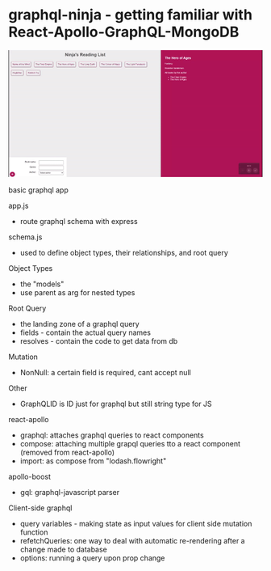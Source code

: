 # graphql-ninja - getting familiar with React-Apollo-GraphQL-MongoDB

![](graphql-ninja.gif)

basic graphql app

app.js

- route graphql schema with express

schema.js

- used to define object types, their relationships, and root query

Object Types

- the "models"
- use parent as arg for nested types

Root Query

- the landing zone of a graphql query
- fields - contain the actual query names
- resolves - contain the code to get data from db

Mutation

- NonNull: a certain field is required, cant accept null

Other

- GraphQLID is ID just for graphql but still string type for JS

react-apollo

- graphql: attaches graphql queries to react components
- compose: attaching multiple grapql queries tto a react component (removed from react-apollo)
- import: as compose from "lodash.flowright"

apollo-boost

- gql: graphql-javascript parser

Client-side graphql

- query variables - making state as input values for client side mutation function
- refetchQueries: one way to deal with automatic re-rendering after a change made to database
- options: running a query upon prop change
